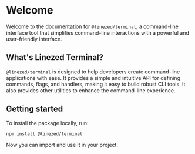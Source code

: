 # Welcome

Welcome to the documentation for `@linezed/terminal`, a command-line interface tool that simplifies command-line interactions with a powerful and user-friendly interface.

## What's Linezed Terminal?

`@linezed/terminal` is designed to help developers create command-line applications with ease.
It provides a simple and intuitive API for defining commands, flags, and handlers, making it easy to build robust CLI tools.
It also provides other utilities to enhance the command-line experience.

## Getting started

To install the package locally, run:
```bash
npm install @linezed/terminal
```

Now you can import and use it in your project.